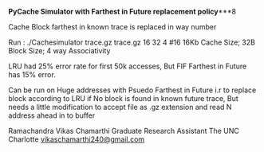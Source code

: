 
************************PyCache Simulator with Farthest in Future replacement policy***************************8

Cache Block farthest in known trace is replaced in way number

Run : ./Cachesimulator trace.gz trace.gz 16 32 4  #16 16Kb Cache Size; 32B Block Size; 4 way Associativity

LRU had 25% error rate for first 50k accesses, But FIF Farthest in Future has 15% error.

Can be run on Huge addresses with Psuedo Farthest in Future i.r to replace block according to LRU if No block is found in known future trace,
But needs a little modification to accept file as .gz extension and read N address ahead in to buffer


Ramachandra Vikas Chamarthi
Graduate Research Assistant
The UNC Charlotte
vikaschamarthi240@gmail.com
